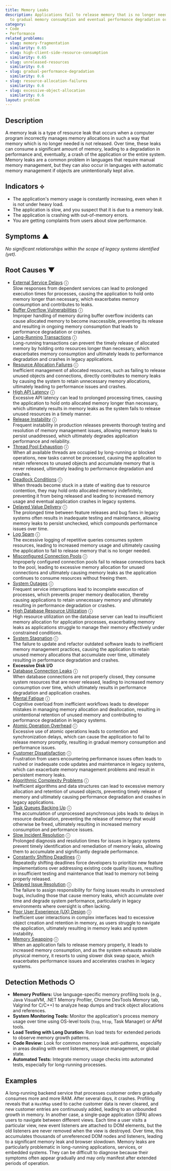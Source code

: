 ```yaml
---
title: Memory Leaks
description: Applications fail to release memory that is no longer needed, leading
  to gradual memory consumption and eventual performance degradation or crashes.
category:
- Code
- Performance
related_problems:
- slug: memory-fragmentation
  similarity: 0.65
- slug: high-client-side-resource-consumption
  similarity: 0.65
- slug: unreleased-resources
  similarity: 0.6
- slug: gradual-performance-degradation
  similarity: 0.6
- slug: resource-allocation-failures
  similarity: 0.6
- slug: excessive-object-allocation
  similarity: 0.6
layout: problem
---
```


## Description
A memory leak is a type of resource leak that occurs when a computer program incorrectly manages memory allocations in such a way that memory which is no longer needed is not released. Over time, these leaks can consume a significant amount of memory, leading to a degradation in performance and, eventually, a crash of the application or the entire system. Memory leaks are a common problem in languages that require manual memory management, but they can also occur in languages with automatic memory management if objects are unintentionally kept alive.

## Indicators ⟡
- The application's memory usage is constantly increasing, even when it is not under heavy load.
- The application is slow, and you suspect that it is due to a memory leak.
- The application is crashing with out-of-memory errors.
- You are getting complaints from users about slow performance.

## Symptoms ▲

*No significant relationships within the scope of legacy systems identified (yet).*

## Root Causes ▼
- [External Service Delays](external-service-delays.md) <span class="info-tooltip" title="Confidence: 0.438, Strength: 0.921">ⓘ</span>
<br/>  Slow responses from dependent services can lead to prolonged execution times for processes, causing the application to hold onto memory longer than necessary, which exacerbates memory consumption and contributes to leaks.
- [Buffer Overflow Vulnerabilities](buffer-overflow-vulnerabilities.md) <span class="info-tooltip" title="Confidence: 0.414, Strength: 0.894">ⓘ</span>
<br/>  Improper handling of memory during buffer overflow incidents can cause allocated memory to become inaccessible, preventing its release and resulting in ongoing memory consumption that leads to performance degradation or crashes.
- [Long-Running Transactions](long-running-transactions.md) <span class="info-tooltip" title="Confidence: 0.368, Strength: 0.896">ⓘ</span>
<br/>  Long-running transactions can prevent the timely release of allocated memory by holding onto resources longer than necessary, which exacerbates memory consumption and ultimately leads to performance degradation and crashes in legacy applications.
- [Resource Allocation Failures](resource-allocation-failures.md) <span class="info-tooltip" title="Confidence: 0.367, Strength: 0.837">ⓘ</span>
<br/>  Inefficient management of allocated resources, such as failing to release unused objects and connections, directly contributes to memory leaks by causing the system to retain unnecessary memory allocations, ultimately leading to performance issues and crashes.
- [High API Latency](high-api-latency.md) <span class="info-tooltip" title="Confidence: 0.366, Strength: 0.923">ⓘ</span>
<br/>  Excessive API latency can lead to prolonged processing times, causing the application to hold onto allocated memory longer than necessary, which ultimately results in memory leaks as the system fails to release unused resources in a timely manner.
- [Release Instability](release-instability.md) <span class="info-tooltip" title="Confidence: 0.366, Strength: 0.863">ⓘ</span>
<br/>  Frequent instability in production releases prevents thorough testing and resolution of memory management issues, allowing memory leaks to persist unaddressed, which ultimately degrades application performance and reliability.
- [Thread Pool Exhaustion](thread-pool-exhaustion.md) <span class="info-tooltip" title="Confidence: 0.362, Strength: 0.847">ⓘ</span>
<br/>  When all available threads are occupied by long-running or blocked operations, new tasks cannot be processed, causing the application to retain references to unused objects and accumulate memory that is never released, ultimately leading to performance degradation and crashes.
- [Deadlock Conditions](deadlock-conditions.md) <span class="info-tooltip" title="Confidence: 0.353, Strength: 0.838">ⓘ</span>
<br/>  When threads become stuck in a state of waiting due to resource contention, they may hold onto allocated memory indefinitely, preventing it from being released and leading to increased memory usage and eventual application crashes in legacy systems.
- [Delayed Value Delivery](delayed-value-delivery.md) <span class="info-tooltip" title="Confidence: 0.353, Strength: 0.789">ⓘ</span>
<br/>  The prolonged time between feature releases and bug fixes in legacy systems often results in inadequate testing and maintenance, allowing memory leaks to persist unchecked, which compounds performance issues over time.
- [Log Spam](log-spam.md) <span class="info-tooltip" title="Confidence: 0.350, Strength: 0.880">ⓘ</span>
<br/>  The excessive logging of repetitive queries consumes system resources, leading to increased memory usage and ultimately causing the application to fail to release memory that is no longer needed.
- [Misconfigured Connection Pools](misconfigured-connection-pools.md) <span class="info-tooltip" title="Confidence: 0.344, Strength: 0.888">ⓘ</span>
<br/>  Improperly configured connection pools fail to release connections back to the pool, leading to excessive memory allocation for unused connections and ultimately causing memory leaks as the application continues to consume resources without freeing them.
- [System Outages](system-outages.md) <span class="info-tooltip" title="Confidence: 0.342, Strength: 0.842">ⓘ</span>
<br/>  Frequent service interruptions lead to incomplete execution of processes, which prevents proper memory deallocation, thereby causing applications to retain unnecessary memory and ultimately resulting in performance degradation or crashes.
- [High Database Resource Utilization](high-database-resource-utilization.md) <span class="info-tooltip" title="Confidence: 0.341, Strength: 0.868">ⓘ</span>
<br/>  High resource utilization on the database server can lead to insufficient memory allocation for application processes, exacerbating memory leaks as applications struggle to manage their memory effectively under constrained conditions.
- [System Stagnation](system-stagnation.md) <span class="info-tooltip" title="Confidence: 0.334, Strength: 0.783">ⓘ</span>
<br/>  The failure to update and refactor outdated software leads to inefficient memory management practices, causing the application to retain unused memory allocations that accumulate over time, ultimately resulting in performance degradation and crashes.
- **Excessive Disk I/O**
- [Database Connection Leaks](database-connection-leaks.md) <span class="info-tooltip" title="Confidence: 0.326, Strength: 0.831">ⓘ</span>
<br/>  When database connections are not properly closed, they consume system resources that are never released, leading to increased memory consumption over time, which ultimately results in performance degradation and application crashes.
- [Mental Fatigue](mental-fatigue.md) <span class="info-tooltip" title="Confidence: 0.326, Strength: 0.806">ⓘ</span>
<br/>  Cognitive overload from inefficient workflows leads to developer mistakes in managing memory allocation and deallocation, resulting in unintentional retention of unused memory and contributing to performance degradation in legacy systems.
- [Atomic Operation Overhead](atomic-operation-overhead.md) <span class="info-tooltip" title="Confidence: 0.325, Strength: 0.870">ⓘ</span>
<br/>  Excessive use of atomic operations leads to contention and synchronization delays, which can cause the application to fail to release memory promptly, resulting in gradual memory consumption and performance issues.
- [Customer Dissatisfaction](customer-dissatisfaction.md) <span class="info-tooltip" title="Confidence: 0.324, Strength: 0.810">ⓘ</span>
<br/>  Frustration from users encountering performance issues often leads to rushed or inadequate code updates and maintenance in legacy systems, which can exacerbate memory management problems and result in persistent memory leaks.
- [Algorithmic Complexity Problems](algorithmic-complexity-problems.md) <span class="info-tooltip" title="Confidence: 0.321, Strength: 0.811">ⓘ</span>
<br/>  Inefficient algorithms and data structures can lead to excessive memory allocation and retention of unused objects, preventing timely release of memory and ultimately causing performance degradation and crashes in legacy applications.
- [Task Queues Backing Up](task-queues-backing-up.md) <span class="info-tooltip" title="Confidence: 0.318, Strength: 0.834">ⓘ</span>
<br/>  The accumulation of unprocessed asynchronous jobs leads to delays in resource deallocation, preventing the release of memory that would otherwise be freed, ultimately resulting in increased memory consumption and performance issues.
- [Slow Incident Resolution](slow-incident-resolution.md) <span class="info-tooltip" title="Confidence: 0.308, Strength: 0.798">ⓘ</span>
<br/>  Prolonged diagnosis and resolution times for issues in legacy systems prevent timely identification and remediation of memory leaks, allowing them to accumulate and significantly degrade performance.
- [Constantly Shifting Deadlines](constantly-shifting-deadlines.md) <span class="info-tooltip" title="Confidence: 0.307, Strength: 0.911">ⓘ</span>
<br/>  Repeatedly shifting deadlines force developers to prioritize new feature implementations over addressing existing code quality issues, resulting in insufficient testing and maintenance that lead to memory not being properly released.
- [Delayed Issue Resolution](delayed-issue-resolution.md) <span class="info-tooltip" title="Confidence: 0.305, Strength: 0.740">ⓘ</span>
<br/>  The failure to assign responsibility for fixing issues results in unresolved bugs, including those that cause memory leaks, which accumulate over time and degrade system performance, particularly in legacy environments where oversight is often lacking.
- [Poor User Experience (UX) Design](poor-user-experience-ux-design.md) <span class="info-tooltip" title="Confidence: 0.303, Strength: 0.772">ⓘ</span>
<br/>  Inefficient user interactions in complex interfaces lead to excessive object creation and retention in memory, as users struggle to navigate the application, ultimately resulting in memory leaks and system instability.
- [Memory Swapping](memory-swapping.md) <span class="info-tooltip" title="Confidence: 0.301, Strength: 0.826">ⓘ</span>
<br/>  When an application fails to release memory properly, it leads to increased memory consumption, and as the system exhausts available physical memory, it resorts to using slower disk swap space, which exacerbates performance issues and accelerates crashes in legacy systems.

## Detection Methods ○

- **Memory Profilers:** Use language-specific memory profiling tools (e.g., Java VisualVM, .NET Memory Profiler, Chrome DevTools Memory tab, Valgrind for C/C++) to analyze heap dumps and track object allocations and references.
- **System Monitoring Tools:** Monitor the application's process memory usage over time using OS-level tools (`top`, `htop`, Task Manager) or APM tools.
- **Load Testing with Long Duration:** Run load tests for extended periods to observe memory growth patterns.
- **Code Review:** Look for common memory leak anti-patterns, especially in areas dealing with event listeners, resource management, or global state.
- **Automated Tests:** Integrate memory usage checks into automated tests, especially for long-running processes.

## Examples
A long-running backend service that processes customer orders gradually consumes more and more RAM. After several days, it crashes. Profiling reveals that a `HashMap` used to cache customer data is never cleared, and new customer entries are continuously added, leading to an unbounded growth in memory. In another case, a single-page application (SPA) allows users to navigate between different views. Each time a user visits a particular view, new event listeners are attached to DOM elements, but the old listeners are never removed when the view is destroyed. Over time, this accumulates thousands of unreferenced DOM nodes and listeners, leading to a significant memory leak and browser slowdown. Memory leaks are particularly problematic in long-running applications, services, or embedded systems. They can be difficult to diagnose because their symptoms often appear gradually and may only manifest after extended periods of operation.
